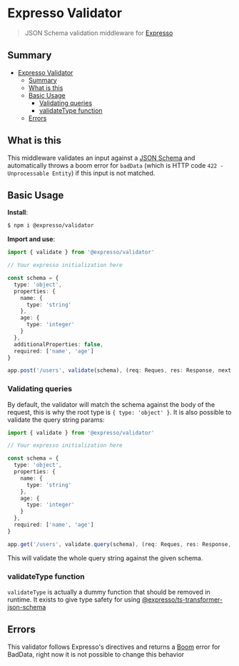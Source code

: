 # Expresso Validator

> JSON Schema validation middleware for [Expresso](https://github.com/expresso)

## Summary

- [Expresso Validator](#expresso-validator)
  - [Summary](#summary)
  - [What is this](#what-is-this)
  - [Basic Usage](#basic-usage)
    - [Validating queries](#validating-queries)
    - [validateType function](#validatetype-function)
  - [Errors](#errors)

## What is this

This middleware validates an input against a [JSON Schema](https://json-schema.org) and automatically throws a boom error for `badData` (which is HTTP code `422 - Unprocessable Entity`) if this input is not matched.

## Basic Usage

**Install**:

```sh
$ npm i @expresso/validator
```

**Import and use**:

```ts
import { validate } from '@expresso/validator'

// Your expresso initialization here

const schema = {
  type: 'object',
  properties: {
    name: {
      type: 'string'
    },
    age: {
      type: 'integer'
    }
  },
  additionalProperties: false,
  required: ['name', 'age']
}

app.post('/users', validate(schema), (req: Reques, res: Response, next: NextFunction) => { // ... // })
```

### Validating queries

By default, the validator will match the schema against the body of the request, this is why the root type is `{ type: 'object' }`. It is also possible to validate the query string params:

```ts
import { validate } from '@expresso/validator'

// Your expresso initialization here

const schema = {
  type: 'object',
  properties: {
    name: {
      type: 'string'
    },
    age: {
      type: 'integer'
    }
  },
  required: ['name', 'age']
}

app.get('/users', validate.query(schema), (req: Reques, res: Response, next: NextFunction) => { // ... // })
```

This will validate the whole query string against the given schema.

### validateType function
`validateType` is actually a dummy function that should be removed in runtime. It exists to give type
safety for using [@expresso/ts-transformer-json-schema](https://npmjs.org/packages/@expresso/ts-transformer-json-schema)

## Errors

This validator follows Expresso's directives and returns a [Boom](https://github.com/hapijs/boom) error for BadData, right now it is not possible to change this behavior